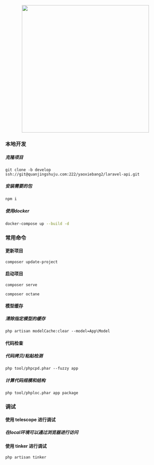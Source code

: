 <p align="center"><a href="https://laravel.com" target="_blank"><img src="https://raw.githubusercontent.com/laravel/art/master/logo-lockup/5%20SVG/2%20CMYK/1%20Full%20Color/laravel-logolockup-cmyk-red.svg" width="400"></a></p>

### 本地开发

##### 克隆项目

```
git clone -b develop ssh://git@quanjingshuju.com:222/yaoxiebang2/laravel-api.git
```

##### 安装需要的包

```bash
npm i
```

##### 使用docker

```bash
docker-compose up --build -d
```

### 常用命令

#### 更新项目

```
composer update-project
```

#### 启动项目

```bash
composer serve
```

```
composer octane
```

#### 模型缓存

##### 清除指定模型的缓存

```
php artisan modelCache:clear --model=App\Model
```

#### 代码检查

##### 代码拷贝/粘贴检测

```
php tool/phpcpd.phar --fuzzy app
```

##### 计算代码规模和结构

```
php tool/phploc.phar app package
```

### 调试

#### 使用 telescope 进行调试

##### 在local环境可以通过浏览器进行访问

#### 使用 tinker 进行调试

```
php artisan tinker
```
